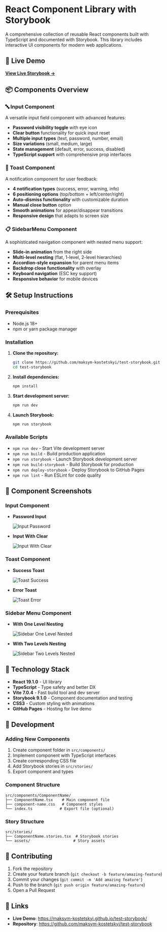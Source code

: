 # React Component Library with Storybook

A comprehensive collection of reusable React components built with TypeScript and documented with Storybook. This library includes interactive UI components for modern web applications.

## 🚀 Live Demo

**[View Live Storybook →](https://maksym-kostetskyi.github.io/test-storybook/)**

## 📦 Components Overview

### 🔤 Input Component

A versatile input field component with advanced features:

- **Password visibility toggle** with eye icon
- **Clear button** functionality for quick input reset
- **Multiple input types** (text, password, number, email)
- **Size variations** (small, medium, large)
- **State management** (default, error, success, disabled)
- **TypeScript support** with comprehensive prop interfaces

### 🔔 Toast Component

A notification component for user feedback:

- **4 notification types** (success, error, warning, info)
- **6 positioning options** (top/bottom + left/center/right)
- **Auto-dismiss functionality** with customizable duration
- **Manual close button** option
- **Smooth animations** for appear/disappear transitions
- **Responsive design** that adapts to screen size

### 📋 SidebarMenu Component

A sophisticated navigation component with nested menu support:

- **Slide-in animation** from the right side
- **Multi-level nesting** (flat, 1-level, 2-level hierarchies)
- **Accordion-style expansion** for parent menu items
- **Backdrop close functionality** with overlay
- **Keyboard navigation** (ESC key support)
- **Responsive behavior** for mobile devices

## 🛠️ Setup Instructions

### Prerequisites

- Node.js 18+
- npm or yarn package manager

### Installation

1. **Clone the repository:**

   ```bash
   git clone https://github.com/maksym-kostetskyi/test-storybook.git
   cd test-storybook
   ```

2. **Install dependencies:**

   ```bash
   npm install
   ```

3. **Start development server:**

   ```bash
   npm run dev
   ```

4. **Launch Storybook:**
   ```bash
   npm run storybook
   ```

### Available Scripts

- `npm run dev` - Start Vite development server
- `npm run build` - Build production application
- `npm run storybook` - Launch Storybook development server
- `npm run build-storybook` - Build Storybook for production
- `npm run deploy-storybook` - Deploy Storybook to GitHub Pages
- `npm run lint` - Run ESLint for code quality

## 📸 Component Screenshots

### Input Component

- **Password Input**

  ![Input Password](src/assets/screenshots/input-password.png)

- **Input With Clear**

  ![Input With Clear](src/assets/screenshots/input-clear.png)

### Toast Component

- **Success Toast**

  ![Toast Success](src/assets/screenshots/toast-success.png)

- **Error Toast**

  ![Toast Error](src/assets/screenshots/toast-error.png)

### Sidebar Menu Component

- **With One Level Nesting**

  ![Sidebar One Level Nested](src/assets/screenshots/sidebar-one.png)

- **With Two Levels Nesting**

  ![Sidebar Two Levels Nested](src/assets/screenshots/sidebar-two.png)

## 🧩 Technology Stack

- **React 19.1.0** - UI library
- **TypeScript** - Type safety and better DX
- **Vite 7.0.4** - Fast build tool and dev server
- **Storybook 9.1.0** - Component documentation and testing
- **CSS3** - Custom styling with animations
- **GitHub Pages** - Hosting for live demo

## 📝 Development

### Adding New Components

1. Create component folder in `src/components/`
2. Implement component with TypeScript interfaces
3. Create corresponding CSS file
4. Add Storybook stories in `src/stories/`
5. Export component and types

### Component Structure

```
src/components/ComponentName/
├── ComponentName.tsx    # Main component file
├── component-name.css   # Component styles
└── index.ts            # Export file (optional)
```

### Story Structure

```
src/stories/
├── ComponentName.stories.tsx  # Storybook stories
└── assets/                   # Story assets
```

## 🤝 Contributing

1. Fork the repository
2. Create your feature branch (`git checkout -b feature/amazing-feature`)
3. Commit your changes (`git commit -m 'Add amazing feature'`)
4. Push to the branch (`git push origin feature/amazing-feature`)
5. Open a Pull Request

## 🔗 Links

- **Live Demo**: https://maksym-kostetskyi.github.io/test-storybook/
- **Repository**: https://github.com/maksym-kostetskyi/test-storybook
